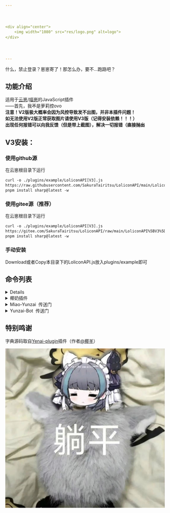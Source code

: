 ```yaml
---



<div align="center">
    <img width="1080" src="res/logo.png" alt=logo">
</div>
   


---
```

<p>什么，禁止登录？崽崽寄了！那怎么办，要不…跑路吧？</p>

## 功能介绍

适用于[云崽](https://gitee.com/Le-niao/Yunzai-Bot)/[喵崽](https://gitee.com/yoimiya-kokomi/Miao-Yunzai)的JavaScript插件
<br>
——首先，我<s>不</s>是萝莉控ovo
<br>
**注意！V2版极大概率会因为风控导致发不出图，并非本插件问题！**
<br>
**如无法使用V2版正常获取图片请使用V3版（记得安装依赖！！！）**
<br>
**出现任何报错可以向我反馈（但是带上截图），解决一切报错（<s>直接抛出</s>**

## V3安装：

### 使用github源

在云崽根目录下运行


```
curl -o ./plugins/example/LoliconAPI[V3].js https://raw.githubusercontent.com/SakuraTairitsu/LoliconAPI/main/LoliconAPI%5BV3%5D.js
pnpm install sharp@latest -w
```

### 使用gitee源（推荐）

在云崽根目录下运行

```
curl -o ./plugins/example/LoliconAPI[V3].js https://gitee.com/SakuraTairitsu/LoliconAPI/raw/main/LoliconAPI%5BV3%5D.js
pnpm install sharp@latest -w
```

### 手动安装
Download或者Copy本目录下的LoliconAPI.js放入plugins/example即可

## 命令列表
<details>

- **来份涩图**：返回随机(萝莉)图片
- **来3份涩图**：返回多张随机(萝莉)图片
- **来份碧蓝档案涩图**：返回指定tag图片（可使用“|”分隔tag，最多三个
- **来3份碧蓝档案涩图**：返回多张指定tag图片（可使用“|”分隔tag，最多三个

</details>
<details>
 <summary>椰奶插件</summary> 

- 官网：[Yenai-plugin](https://www.yenai.ren/)
- Gitee：[Yenai-plugin](https://gitee.com/yeyang52/yenai-plugin)&nbsp;&nbsp;(作者：[@椰羊](https://gitee.com/yeyang52))
- Github：[Yenai-plugin](https://github.com/yeyang52/yenai-plugin)&nbsp;&nbsp;(作者：[@椰羊](https://github.com/yeyang52))

</details>

<details>
 <summary>Miao-Yunzai&nbsp;&nbsp;传送门</summary> 

- Gitee：[Miao-Yunzai](https://gitee.com/yoimiya-kokomi/Miao-Yunzai)&nbsp;&nbsp;(作者：[@喵喵](https://gitee.com/yoimiya-kokomi))
- Github：[Miao-Yunzai](https://github.com/yoimiya-kokomi/Miao-Yunzai)&nbsp;&nbsp;(作者：[@喵喵](https://github.com/yoimiya-kokomi))

</details>

<details>
 <summary>Yunzai-Bot&nbsp;&nbsp;传送门</summary> 

- Gitee：[Yunzai-Bot](https://gitee.com/Le-niao/Yunzai-Bot)&nbsp;&nbsp;(作者：[@Le-niao](https://gitee.com/Le-niao))

</details>

## 特别鸣谢
字典源码取自[Yenai-plugin](https://www.yenai.ren/)插件（作者[@椰羊](https://gitee.com/yeyang52)）
<div><img width="1080" src="res/face.jpg" alt="face"><div>
